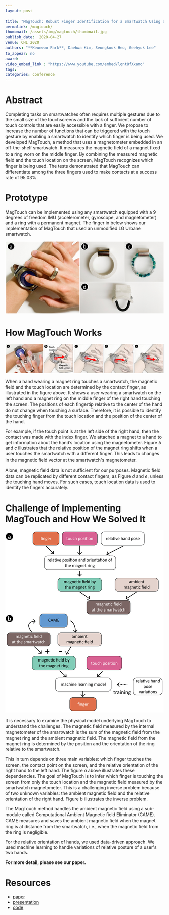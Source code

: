 ```yaml
---
layout: post

title: "MagTouch: Robust Finger Identification for a Smartwatch Using a Magnet Ring and a Built-in Magnetometer"
permalink: /magtouch/
thumbnail: /assets/img/magtouch/thumbnail.jpg
publish_date:  2020-04-27
venue: CHI 2020
authors: "**Keunwoo Park**, Daehwa Kim, Seongkook Heo, Geehyuk Lee"
to_appear: no
award:
video_embed_link : "https://www.youtube.com/embed/lqnt8fXxamo"
tags:
categories: conference
---
```

# Abstract
Completing tasks on smartwatches often requires multiple gestures due to the small size of the touchscreens and the lack of sufficient number of touch controls that are easily accessible with a ﬁnger. We propose to increase the number of functions that can be triggered with the touch gesture by enabling a smartwatch to identify which ﬁnger is being used. We developed MagTouch, a method that uses a magnetometer embedded in an off-the-shelf smartwatch. It measures the magnetic ﬁeld of a magnet ﬁxed to a ring worn on the middle ﬁnger. By combining the measured magnetic ﬁeld and the touch location on the screen, MagTouch recognizes which ﬁnger is being used. The tests demonstrated that MagTouch can differentiate among the three ﬁngers used to make contacts at a success rate of 95.03%.

# Prototype
MagTouch can be implemented using any smartwatch equipped with a 9 degrees of freedom IMU (accelerometer, gyroscope, and magnetometer) and a ring with a permanent magnet. The finger in below shows our implementation of MagTouch that used an unmodiﬁed LG Urbane smartwatch.

![prototype](/assets/img/magtouch/prototype.png)

# How MagTouch Works

![concept](/assets/img/magtouch/concept.png)

When a hand wearing a magnet ring touches a smartwatch, the magnetic ﬁeld and the touch location are determined by the contact ﬁnger, as illustrated in the figure above. It shows a user wearing a smartwatch on the left hand and a magnet ring on the middle ﬁnger of the right hand touching the screen. The positions of each ﬁngertip relative to the center of the hand do not change when touching a surface. Therefore, it is possible to identify the touching ﬁnger from the touch location and the position of the center of the hand.



For example, if the touch point is at the left side of the right hand, then the contact was made with the index ﬁnger. We attached a magnet to a hand to get information about the hand’s location using the magnetometer. Figure *b* and *c* illustrates that the relative position of the magnet ring shifts when a user touches the smartwatch with a different ﬁnger. This leads to changes in the magnetic ﬁeld vector at the smartwatch's magnetometer.

Alone, magnetic ﬁeld data is not sufﬁcient for our purposes. Magnetic ﬁeld data can be replicated by different contact ﬁngers, as Figure *d* and *e*, unless the touching hand moves. For such cases, touch location data is used to identify the ﬁngers accurately.

# Challenge of Implementing MagTouch and How We Solved It

![detail_concept](/assets/img/magtouch/detail_concept.png)

It is necessary to examine the physical model underlying MagTouch to understand the challenges. The magnetic ﬁeld measured by the internal magnetometer of the smartwatch is the sum of the magnetic ﬁeld from the magnet ring and the ambient magnetic ﬁeld. The magnetic ﬁeld from the magnet ring is determined by the position and the orientation of the ring relative to the smartwatch.

This in turn depends on three main variables: which ﬁnger touches the screen, the contact point on the screen, and the relative orientation of the right hand to the left hand. The figure *a* above illustrates these dependencies. The goal of MagTouch is to infer which ﬁnger is touching the screen from only the touch location and the magnetic ﬁeld measured by the smartwatch magnetometer. This is a challenging inverse problem because of two unknown variables: the ambient magnetic ﬁeld and the relative orientation of the right hand. Figure *b* illustrates the inverse problem.

The MagTouch method handles the ambient magnetic field using a sub-module called Computational Ambient Magnetic ﬁeld Eliminator (CAME). CAME measures and saves the ambient magnetic ﬁeld when the magnet ring is at distance from the smartwatch, i.e., when the magnetic ﬁeld from the ring is negligible.

For the relative orientation of hands, we used data-driven approach. We used machine learning to handle variations of relative posture of a user's two hands.

**For more detail, please see our paper.**

# Resources
- [paper](https://dl.acm.org/doi/abs/10.1145/3313831.3376234)
- [presentation](https://www.youtube.com/watch?v=hLKTkdyygHs)
- [code](https://github.com/KAIST-HCIL/MagTouch)
